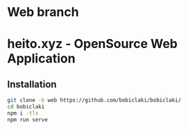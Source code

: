 # Web branch

# heito.xyz - OpenSource Web Application

## Installation
```bash
git clone -b web https://github.com/bobiclaki/bobiclaki/
cd bobiclaki
npm i -tls
npm run serve
```
